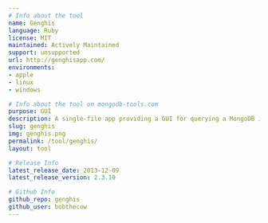 ```yaml
---
# Info about the tool
name: Genghis
language: Ruby
license: MIT
maintained: Actively Maintained
support: unsupported
url: http://genghisapp.com/
environments:
- apple
- linux
- windows

# Info about the tool on mongodb-tools.com
purpose: GUI
description: A single-file app providing a GUI for querying a MongoDB instance.
slug: genghis
img: genghis.png
permalink: /tool/genghis/
layout: tool

# Release Info
latest_release_date: 2013-12-09
latest_release_version: 2.3.10

# Github Info
github_repo: genghis
github_user: bobthecow
---
```


